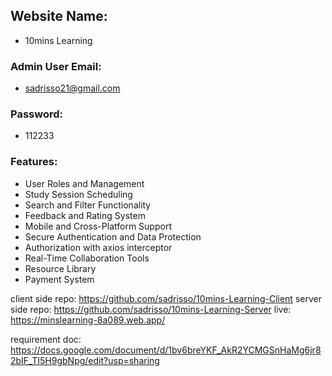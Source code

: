 ## Website Name:
- 10mins Learning

### Admin User Email:
- sadrisso21@gmail.com

### Password:
- 112233

### Features:
- User Roles and Management
- Study Session Scheduling
- Search and Filter Functionality
- Feedback and Rating System
- Mobile and Cross-Platform Support
- Secure Authentication and Data Protection
- Authorization with axios interceptor
- Real-Time Collaboration Tools
- Resource Library
- Payment System



client side repo: https://github.com/sadrisso/10mins-Learning-Client
server side repo: https://github.com/sadrisso/10mins-Learning-Server
live: https://minslearning-8a089.web.app/

requirement doc: https://docs.google.com/document/d/1bv6breYKF_AkR2YCMGSnHaMg6jr82bIF_TI5H9gbNpg/edit?usp=sharing
